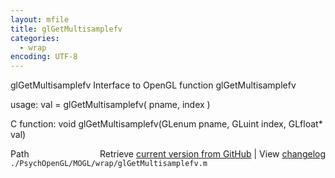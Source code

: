 ```yaml
---
layout: mfile
title: glGetMultisamplefv
categories:
  - wrap
encoding: UTF-8
---
```


glGetMultisamplefv  Interface to OpenGL function glGetMultisamplefv  

usage:  val = glGetMultisamplefv( pname, index )  

C function:  void glGetMultisamplefv(GLenum pname, GLuint index, GLfloat\* val)  


<div class="code_header" style="text-align:right;">
  <span style="float:left;">Path&nbsp;&nbsp;</span> <span class="counter">Retrieve <a href=
  "https://raw.github.com/Psychtoolbox-3/Psychtoolbox-3/beta/./PsychOpenGL/MOGL/wrap/glGetMultisamplefv.m">current version from GitHub</a> | View <a href=
  "https://github.com/Psychtoolbox-3/Psychtoolbox-3/commits/beta/./PsychOpenGL/MOGL/wrap/glGetMultisamplefv.m">changelog</a></span>
</div>
<div class="code">
  <code>./PsychOpenGL/MOGL/wrap/glGetMultisamplefv.m</code>
</div>
